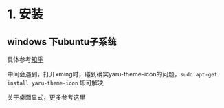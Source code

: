 # 1. 安装

## windows 下ubuntu子系统

具体参考[知乎](https://zhuanlan.zhihu.com/p/76032647)

中间会遇到，打开xming时，碰到确实yaru-theme-icon的问题，`sudo apt-get install yaru-theme-icon` 即可解决

关于桌面显式，更多参考[这里](https://www.rocksaying.tw/archives/2018/wsl-run-linux-desktop-software.html)
